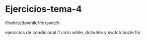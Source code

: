 # Ejercicios-tema-4
if/while/dowhile/for/switch

ejercicios de condicional if
ciclo while, do/while y switch
bucle for

